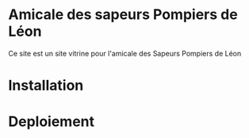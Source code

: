 # Amicale des sapeurs Pompiers de Léon
Ce site est un site vitrine pour l'amicale des Sapeurs Pompiers de Léon

# Installation

# Deploiement
